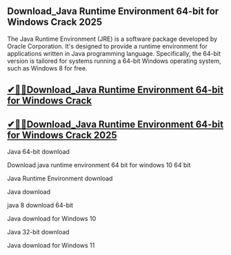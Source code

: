 ## Download_Java Runtime Environment 64-bit for Windows Crack 2025

The Java Runtime Environment (JRE) is a software package developed by Oracle Corporation. It's designed to provide a runtime environment for applications written in Java programming language. Specifically, the 64-bit version is tailored for systems running a 64-bit Windows operating system, such as Windows 8 for free.

## [✔🎉🚀Download_Java Runtime Environment 64-bit for Windows Crack ](https://filecroco.co/ddl/)

## [✔🎉🚀Download_Java Runtime Environment 64-bit for Windows Crack 2025](https://filecroco.co/ddl/)

Java 64-bit download

Download java runtime environment 64 bit for windows 10 64 bit

Java Runtime Environment download

Java download

java 8 download 64-bit

Java download for Windows 10

Java 32-bit download

Java download for Windows 11


